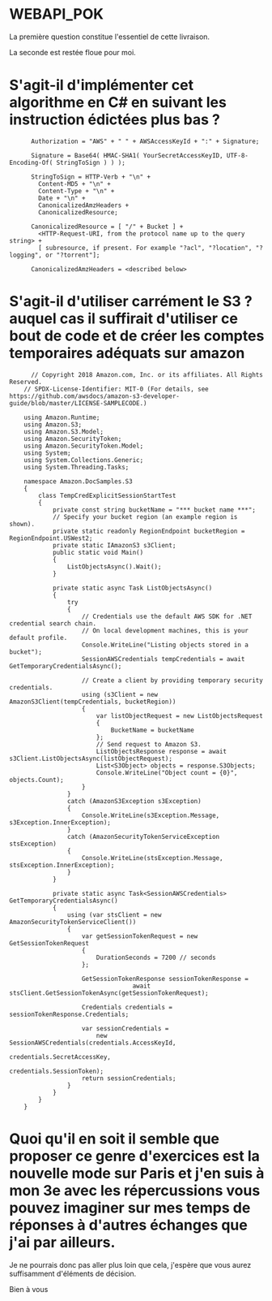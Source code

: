 # WEBAPI_POK

La première question constitue l'essentiel de cette livraison.

La seconde est restée floue pour moi.

# S'agit-il d'implémenter cet algorithme en C# en suivant les instruction édictées plus bas ?

          Authorization = "AWS" + " " + AWSAccessKeyId + ":" + Signature;
          
          Signature = Base64( HMAC-SHA1( YourSecretAccessKeyID, UTF-8-Encoding-Of( StringToSign ) ) );
          
          StringToSign = HTTP-Verb + "\n" +
          	Content-MD5 + "\n" +
          	Content-Type + "\n" +
          	Date + "\n" +
          	CanonicalizedAmzHeaders +
          	CanonicalizedResource;
          
          CanonicalizedResource = [ "/" + Bucket ] +
          	<HTTP-Request-URI, from the protocol name up to the query string> +
          	[ subresource, if present. For example "?acl", "?location", "?logging", or "?torrent"];
          
          CanonicalizedAmzHeaders = <described below>

# S'agit-il d'utiliser carrément le S3 ? auquel cas il suffirait d'utiliser ce bout de code et de créer les comptes temporaires adéquats sur amazon
          // Copyright 2018 Amazon.com, Inc. or its affiliates. All Rights Reserved.
        // SPDX-License-Identifier: MIT-0 (For details, see https://github.com/awsdocs/amazon-s3-developer-guide/blob/master/LICENSE-SAMPLECODE.)
        
        ﻿using Amazon.Runtime;
        using Amazon.S3;
        using Amazon.S3.Model;
        using Amazon.SecurityToken;
        using Amazon.SecurityToken.Model;
        using System;
        using System.Collections.Generic;
        using System.Threading.Tasks;
        
        namespace Amazon.DocSamples.S3
        {
            class TempCredExplicitSessionStartTest
            {
                private const string bucketName = "*** bucket name ***";
                // Specify your bucket region (an example region is shown).
                private static readonly RegionEndpoint bucketRegion = RegionEndpoint.USWest2;
                private static IAmazonS3 s3Client;
                public static void Main()
                {
                    ListObjectsAsync().Wait();
                }
        
                private static async Task ListObjectsAsync()
                {
                    try
                    {
                        // Credentials use the default AWS SDK for .NET credential search chain. 
                        // On local development machines, this is your default profile.
                        Console.WriteLine("Listing objects stored in a bucket");
                        SessionAWSCredentials tempCredentials = await GetTemporaryCredentialsAsync();
        
                        // Create a client by providing temporary security credentials.
                        using (s3Client = new AmazonS3Client(tempCredentials, bucketRegion))
                        {
                            var listObjectRequest = new ListObjectsRequest
                            {
                                BucketName = bucketName
                            };
                            // Send request to Amazon S3.
                            ListObjectsResponse response = await s3Client.ListObjectsAsync(listObjectRequest);
                            List<S3Object> objects = response.S3Objects;
                            Console.WriteLine("Object count = {0}", objects.Count);
                        }
                    }
                    catch (AmazonS3Exception s3Exception)
                    {
                        Console.WriteLine(s3Exception.Message, s3Exception.InnerException);
                    }
                    catch (AmazonSecurityTokenServiceException stsException)
                    {
                        Console.WriteLine(stsException.Message, stsException.InnerException);
                    }
                }
        
                private static async Task<SessionAWSCredentials> GetTemporaryCredentialsAsync()
                {
                    using (var stsClient = new AmazonSecurityTokenServiceClient())
                    {
                        var getSessionTokenRequest = new GetSessionTokenRequest
                        {
                            DurationSeconds = 7200 // seconds
                        };
        
                        GetSessionTokenResponse sessionTokenResponse =
                                      await stsClient.GetSessionTokenAsync(getSessionTokenRequest);
        
                        Credentials credentials = sessionTokenResponse.Credentials;
        
                        var sessionCredentials =
                            new SessionAWSCredentials(credentials.AccessKeyId,
                                                      credentials.SecretAccessKey,
                                                      credentials.SessionToken);
                        return sessionCredentials;
                    }
                }
            }
        }


# Quoi qu'il en soit il semble que proposer ce genre d'exercices est la nouvelle mode sur Paris et j'en suis à mon 3e avec les répercussions vous pouvez imaginer sur mes temps de réponses à d'autres échanges que j'ai par ailleurs.

Je ne pourrais donc pas aller plus loin que cela, j'espère que vous aurez suffisamment d'éléments de décision.

Bien à vous
